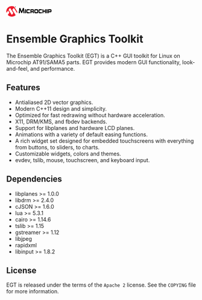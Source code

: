 ![Microchip](docs/src/microchip_logo.png)

# Ensemble Graphics Toolkit

The Ensemble Graphics Toolkit (EGT) is a C++ GUI toolkit for Linux on Microchip
AT91/SAMA5 parts.  EGT provides modern GUI functionality, look-and-feel, and
performance.

## Features

- Antialiased 2D vector graphics.
- Modern C++11 design and simplicity.
- Optimized for fast redrawing without hardware acceleration.
- X11, DRM/KMS, and fbdev backends.
- Support for libplanes and hardware LCD planes.
- Animations with a variety of default easing functions.
- A rich widget set designed for embedded touchscreens with everything from
  buttons, to sliders, to charts.
- Customizable widgets, colors and themes.
- evdev, tslib, mouse, touchscreen, and keyboard input.

## Dependencies

- libplanes >= 1.0.0
- libdrm >= 2.4.0
- cJSON >= 1.6.0
- lua >= 5.3.1
- cairo >= 1.14.6
- tslib >= 1.15
- gstreamer >= 1.12
- libjpeg
- rapidxml
- libinput >= 1.8.2

## License

EGT is released under the terms of the `Apache 2` license. See the `COPYING`
file for more information.
